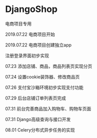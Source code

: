 # DjangoShop
电商项目专用

2019.07.22 电商项目开始

2019.07.22 电商项目创建独立app

注册登录界面初步实现

07.23 添加店铺、商品，商品列表页实现分页

07.24 设置cookie装饰器、修改商品页

07.26 支付宝沙箱环境初步实现支付功能

07.29 后台店铺订单列表页完成

07.31 前台完善商品加入购物车、购物车页面

07.31 Django高级查询与接口开发

08.01 Celery分布式异步任务的实现
